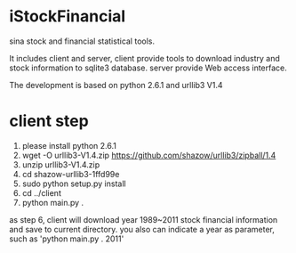 iStockFinancial
===============

sina stock and financial statistical tools.

It includes client and server, client provide tools to download industry and stock information to sqlite3 database.
server provide Web access interface.

The development is based on python 2.6.1 and urllib3 V1.4

client step
===============
1. please install python 2.6.1
2. wget -O urllib3-V1.4.zip https://github.com/shazow/urllib3/zipball/1.4
3. unzip urllib3-V1.4.zip
4. cd shazow-urllib3-1ffd99e
4. sudo python setup.py install
5. cd ../client
6. python main.py .

as step 6, client will download year 1989~2011 stock financial information and save to current directory.
you also can indicate a year as parameter, such as 'python main.py . 2011'
